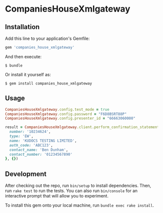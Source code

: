 # CompaniesHouseXmlgateway

## Installation

Add this line to your application's Gemfile:

```ruby
gem 'companies_house_xmlgateway'
```

And then execute:

    $ bundle

Or install it yourself as:

    $ gem install companies_house_xmlgateway

## Usage

```ruby
CompaniesHouseXmlgateway.config.test_mode = true
CompaniesHouseXmlgateway.config.password = "F6D8BSRT88P"
CompaniesHouseXmlgateway.config.presenter_id = "66663060000"

result = CompaniesHouseXmlgateway.client.perform_confirmation_statement({ 
  number: '10234624',
  type: 'EW',
  name: 'KUDOCS TESTING LIMITED',
  auth_code: 'ABC123',
  contact_name: 'Ben Dunham',
  contact_number: '01234567890'
}, {})
```

## Development

After checking out the repo, run `bin/setup` to install dependencies. Then, run `rake test` to run the tests. You can also run `bin/console` for an interactive prompt that will allow you to experiment.

To install this gem onto your local machine, run `bundle exec rake install`.